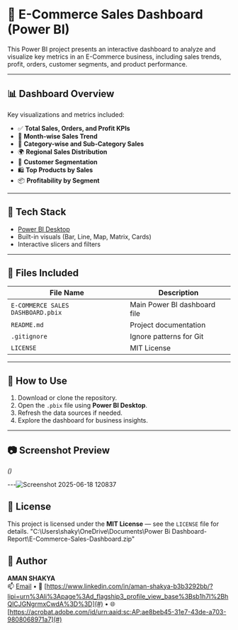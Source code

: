 # 🛒 E-Commerce Sales Dashboard (Power BI)

This Power BI project presents an interactive dashboard to analyze and visualize key metrics in an E-Commerce business, including sales trends, profit, orders, customer segments, and product performance.

---

## 📊 Dashboard Overview

Key visualizations and metrics included:
- ✅ **Total Sales, Orders, and Profit KPIs**
- 📅 **Month-wise Sales Trend**
- 🧾 **Category-wise and Sub-Category Sales**
- 🌍 **Regional Sales Distribution**
- 👥 **Customer Segmentation**
- 🛍️ **Top Products by Sales**
- 📦 **Profitability by Segment**

---

## 🧰 Tech Stack
- [Power BI Desktop](https://powerbi.microsoft.com/)
- Built-in visuals (Bar, Line, Map, Matrix, Cards)
- Interactive slicers and filters

---

## 📁 Files Included

| File Name                          | Description                            |
|-----------------------------------|----------------------------------------|
| `E-COMMERCE SALES DASHBOARD.pbix` | Main Power BI dashboard file           |
| `README.md`                       | Project documentation                  |
| `.gitignore`                      | Ignore patterns for Git                |
| `LICENSE`                         | MIT License                            |

---

## 🚀 How to Use

1. Download or clone the repository.
2. Open the `.pbix` file using **Power BI Desktop**.
3. Refresh the data sources if needed.
4. Explore the dashboard for business insights.

---

## 📷 Screenshot Preview

*()*

---![Screenshot 2025-06-18 120837](https://github.com/user-attachments/assets/2812e69e-97d2-4773-8808-ecbd3077d773)


## 📄 License

This project is licensed under the **MIT License** — see the `LICENSE` file for details.
"C:\Users\shaky\OneDrive\Documents\Power Bi Dashboard-Report\E-Commerce-Sales-Dashboard.zip"

## 👤 Author

**AMAN SHAKYA**  
📫 [Email](shakyaaman8920@gmail.com) • 💼 [https://www.linkedin.com/in/aman-shakya-b3b3292bb/?lipi=urn%3Ali%3Apage%3Ad_flagship3_profile_view_base%3Bsb1h7I%2BhQlCJGNgrmxCwdA%3D%3D](#) • 🌐 [https://acrobat.adobe.com/id/urn:aaid:sc:AP:ae8beb45-31e7-43de-a703-9808068971a7](#)

